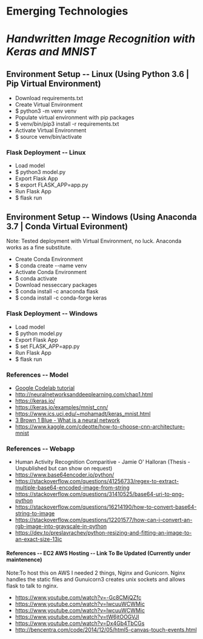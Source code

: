# Emerging Technologies
# _Handwritten Image Recognition with Keras and MNIST_

## Environment Setup -- Linux (Using Python 3.6 | Pip Virtual Environment)
* Download requirements.txt
* Create Virtual Environment
* $ python3 -m venv venv
* Populate virtual environment with pip packages
* $ venv/bin/pip3 install -r requirements.txt
* Activate Virtual Environment
* $ source venv/bin/activate

### Flask Deployment -- Linux
* Load model
* $ python3 model.py
* Export Flask App
* $ export FLASK_APP=app.py
* Run Flask App
* $ flask run

## Environment Setup -- Windows (Using Anaconda 3.7 | Conda Virtual Evironment)
Note: Tested deployment with Virtual Environment, no luck. Anaconda works as a fine substitute.
* Create Conda Environment
* $ conda create --name venv
* Activate Conda Environment
* $ conda activate
* Download nesseccary packages
* $ conda install -c anaconda flask
* $ conda install -c conda-forge keras

### Flask Deployment -- Windows
* Load model
* $ python model.py
* Export Flask App
* $ set FLASK_APP=app.py
* Run Flask App
* $ flask run

### References -- Model
* [Google Codelab tutorial](https://codelabs.developers.google.com/codelabs/cloud-tensorflow-mnist/index.html?index=..%2F..index#0)
* http://neuralnetworksanddeeplearning.com/chap1.html
* https://keras.io/
* https://keras.io/examples/mnist_cnn/
* https://www.ics.uci.edu/~mohamadt/keras_mnist.html
* [3 Brown 1 Blue - What is a neural network](https://www.youtube.com/watch?v=aircAruvnKk)
* https://www.kaggle.com/cdeotte/how-to-choose-cnn-architecture-mnist

### References -- Webapp
* Human Activity Recognition Comparitive - Jamie O' Halloran (Thesis - Unpublished but can show on request)
* https://www.base64encoder.io/python/
* https://stackoverflow.com/questions/41256733/regex-to-extract-multiple-base64-encoded-image-from-string
* https://stackoverflow.com/questions/31410525/base64-uri-to-png-python
* https://stackoverflow.com/questions/16214190/how-to-convert-base64-string-to-image
* https://stackoverflow.com/questions/12201577/how-can-i-convert-an-rgb-image-into-grayscale-in-python
* https://dev.to/preslavrachev/python-resizing-and-fitting-an-image-to-an-exact-size-13ic

#### References -- EC2 AWS Hosting -- Link To Be Updated (Currently under maintenence)
Note:To host this on AWS I needed 2 things, Nginx and Gunicorn. Nginx handles the static files and Gunuicorn3 creates unix sockets and allows flask to talk to nginx. 

* https://www.youtube.com/watch?v=-Gc8CMjQZfc
* https://www.youtube.com/watch?v=IwcuuWCWMic
* https://www.youtube.com/watch?v=IwcuuWCWMic
* https://www.youtube.com/watch?v=tW6jtOOGVJI
* https://www.youtube.com/watch?v=Dx4Gb4TbCGs
* http://bencentra.com/code/2014/12/05/html5-canvas-touch-events.html
